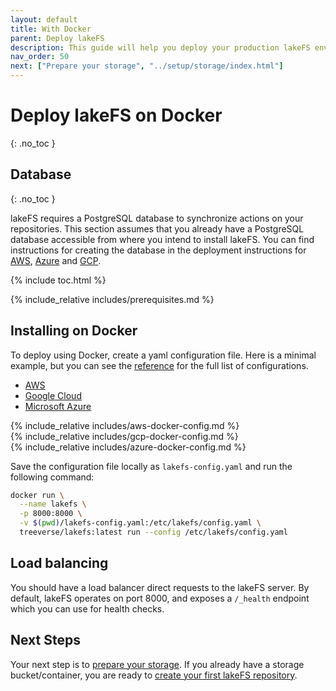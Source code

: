 ```yaml
---
layout: default
title: With Docker
parent: Deploy lakeFS
description: This guide will help you deploy your production lakeFS environment with Docker.
nav_order: 50
next: ["Prepare your storage", "../setup/storage/index.html"]
---
```

# Deploy lakeFS on Docker
{: .no_toc }

## Database
{: .no_toc }

lakeFS requires a PostgreSQL database to synchronize actions on your repositories.
This section assumes that you already have a PostgreSQL database accessible from where you intend to install lakeFS.
You can find instructions for creating the database in the deployment instructions for [AWS](./aws.md#creating-the-database-on-aws-rds), [Azure](./azure.md#creating-the-database-on-azure-database) and [GCP](./gcp.md#creating-the-database-on-gcp-sql).

{% include toc.html %}

{% include_relative includes/prerequisites.md %}

## Installing on Docker
To deploy using Docker, create a yaml configuration file.
Here is a minimal example, but you can see the [reference](../reference/configuration.md#example-aws-deployment) for the full list of configurations.
<div class="tabs">
<ul>
  <li><a href="#docker-tabs-1">AWS</a></li>
  <li><a href="#docker-tabs-2">Google Cloud</a></li>
  <li><a href="#docker-tabs-3">Microsoft Azure</a></li>
</ul>
<div markdown="1" id="docker-tabs-1">
{% include_relative includes/aws-docker-config.md %}
</div>
<div markdown="1" id="docker-tabs-2">
{% include_relative includes/gcp-docker-config.md %}
</div>
<div markdown="1" id="docker-tabs-3">
{% include_relative includes/azure-docker-config.md %}
</div>
</div>

Save the configuration file locally as `lakefs-config.yaml` and run the following command:

```sh
docker run \
  --name lakefs \
  -p 8000:8000 \
  -v $(pwd)/lakefs-config.yaml:/etc/lakefs/config.yaml \
  treeverse/lakefs:latest run --config /etc/lakefs/config.yaml
```

## Load balancing
You should have a load balancer direct requests to the lakeFS server.
By default, lakeFS operates on port 8000, and exposes a `/_health` endpoint which you can use for health checks.

## Next Steps
Your next step is to [prepare your storage](../setup/storage/index.md). If you already have a storage bucket/container, you are ready to [create your first lakeFS repository](../setup/create-repo.md).
